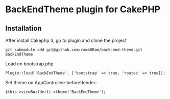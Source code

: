 # BackEndTheme plugin for CakePHP

## Installation

After install Cakephp 3, go to plugin and clone the project

```
git submodule add git@github.com:ramb0Ram/back-end-theme.git BackEndTheme
```

Load on bootstrap.php

```
Plugin::load('BackEndTheme', ['bootstrap' => true, 'routes' => true]);
```

Set theme on AppController::beforeRender:

```
$this->viewBuilder()->theme('BackEndTheme');
```
